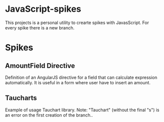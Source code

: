 # JavaScript-spikes

This projects is a personal utility to crearte spikes with JavasScript.
For every spike there is a new branch.

# Spikes #
## AmountField Directive ##
Definition of an AngularJS directive for a field that can calculate expression automatically.
It is useful in a form where user have to insert an amount.

## Taucharts ##
Example of usage Tauchart library.
Note: "Tauchart" (without the final "s") is an error on the first creation of the branch..
